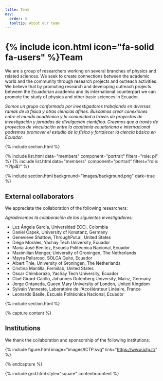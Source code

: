 ```yaml
---
title: Team
nav:
  order: 3
  tooltip: About our team
---
```


# {% include icon.html icon="fa-solid fa-users" %}Team

We are a group of researchers working on several branches of physics and related sciences. We seek to create connections between the academic world and the community through research projects and outreach activities. We believe that by promoting research and developing outreach projects between the Ecuadorian academia and its international counterpart we can promote the study of physics and other basic sciences in Ecuador.

_Somos un grupo conformado por investigadores trabajando en diversas ramas de la física y otras ciencias afines. Buscamos crear conexiones entre el mundo académico y la comunidad a través de proyectos de investigación y jornadas de divulgación científica. Creemos que a través de proyectos de vinculación entre la academia ecuatoriana e internacional podremos promover el estudio de la física y fortalecer la ciencia básica en Ecuador._

{% include section.html %}

{% include list.html data="members" component="portrait" filters="role: pi" %}
{% include list.html data="members" component="portrait" filters="role: ^(?!pi$)" %}

{% include section.html background="images/background.png" dark=true %}

## External collaborators

We appreciate the collaboration of the following researchers:

_Agradecemos la colaboración de los siguientes investigadores:_

 * Luz Ángela García, Universidad ECCI, Colombia
 * Daniel Čapek, University of Konstanz, Germany
 * Genevieve Shattow, ThroughPut.ai, United States
 * Diego Morales, Yachay Tech University, Ecuador
 * María José Benítez, Escuela Politécnica Nacional, Ecuador
 * Maximilian Menger, University of Groningen, The Netherlands
 * Mayra Pallaroso, SOLCA Quito, Ecuador
 * Albert Thie, University of Groningen, The Netherlands
 * Cristina Mantilla, Fermilab, United States
 * Oscar Chimborazo, Yachay Tech University, Ecuador
 * Cloé Girard-Carillo, Johannes Gutenberg University, Mainz, Germany
 * Jorge Ontaneda, Queen Mary University of London, United Kingdom
 * Sylvain Vanneste, Laboratoire de l'Accélérateur Linéaire, France
 * Leonardo Basile, Escuela Politécnica Nacional, Ecuador

{% include section.html %}

{% capture content %}

## Institutions

We thank the collaboration and sponsorship of the following institutions:

{% include figure.html image="images/ICTP.svg" link="https://www.ictp.it/" %}

{% endcapture %}

{% include grid.html style="square" content=content %}
